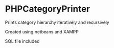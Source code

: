 # PHPCategoryPrinter
Prints category hierarchy iteratively and recursively

Created using netbeans and XAMPP

SQL file included
